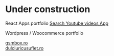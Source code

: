 # Under construction
React Apps portfolio
<a href="https://youtube-videos-bogdanlucuta.vercel.app/" target="_blank">Search Youtube videos App</a>

Wordpress / Woocommerce portfolio

<a href="https://gsmbox.ro/" target="_blank">gsmbox.ro</a></br>
<a href="https://dulciuricusuflet.ro/" target="_blank">dulciuricusuflet.ro</a>
